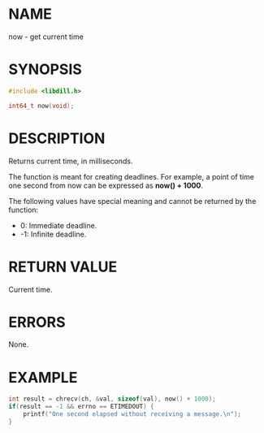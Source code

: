 # NAME

now - get current time

# SYNOPSIS

```c
#include <libdill.h>

int64_t now(void);
```

# DESCRIPTION

Returns current time, in milliseconds.

The function is meant for creating deadlines. For example, a point of time one second from now can be expressed as **now() + 1000**.

The following values have special meaning and cannot be returned by the function:

* 0: Immediate deadline.
* -1: Infinite deadline.


# RETURN VALUE

Current time.

# ERRORS

None.

# EXAMPLE

```c
int result = chrecv(ch, &val, sizeof(val), now() + 1000);
if(result == -1 && errno == ETIMEDOUT) {
    printf("One second elapsed without receiving a message.\n");
}
```
